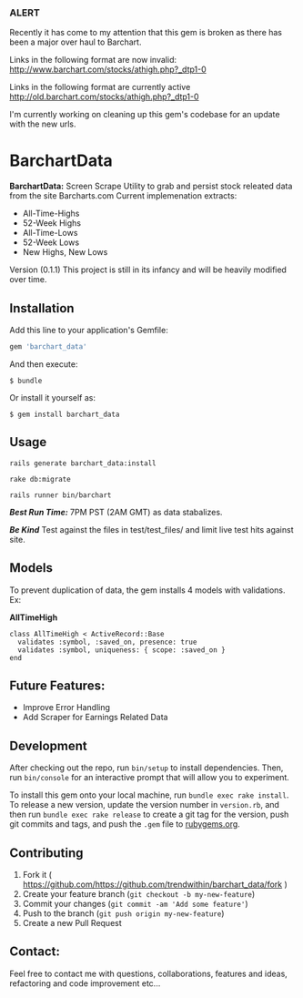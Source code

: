 ### ALERT ###

Recently it has come to my attention that this gem is broken as there has been a major over haul to Barchart.

Links in the following format are now invalid: http://www.barchart.com/stocks/athigh.php?_dtp1-0

Links in the following format are currently active http://old.barchart.com/stocks/athigh.php?_dtp1-0

I'm currently working on cleaning up this gem's codebase for an update with the new urls.


# BarchartData

**BarchartData:** Screen Scrape Utility to grab and persist stock releated data from the site Barcharts.com  Current implemenation extracts:

*  All-Time-Highs
*  52-Week Highs
*  All-Time-Lows
*  52-Week Lows
*  New Highs, New Lows

Version (0.1.1) This project is still in its infancy and will be heavily modified over time.

## Installation

Add this line to your application's Gemfile:

```ruby
gem 'barchart_data'
```

And then execute:

    $ bundle

Or install it yourself as:

    $ gem install barchart_data

## Usage

```rails generate barchart_data:install```

```rake db:migrate```

```rails runner bin/barchart```

***Best Run Time:***  7PM PST (2AM GMT) as data stabalizes.

***Be Kind***  Test against the files in test/test_files/ and limit live test hits against site.

## Models
To prevent duplication of data, the gem installs 4 models with validations.  Ex:


**AllTimeHigh**

    class AllTimeHigh < ActiveRecord::Base
      validates :symbol, :saved_on, presence: true
      validates :symbol, uniqueness: { scope: :saved_on }
    end


## Future Features:
*  Improve Error Handling
*  Add Scraper for Earnings Related Data


## Development

After checking out the repo, run `bin/setup` to install dependencies. Then, run `bin/console` for an interactive prompt that will allow you to experiment.

To install this gem onto your local machine, run `bundle exec rake install`. To release a new version, update the version number in `version.rb`, and then run `bundle exec rake release` to create a git tag for the version, push git commits and tags, and push the `.gem` file to [rubygems.org](https://rubygems.org).

## Contributing

1. Fork it ( https://github.com/https://github.com/trendwithin/barchart_data/fork )
2. Create your feature branch (`git checkout -b my-new-feature`)
3. Commit your changes (`git commit -am 'Add some feature'`)
4. Push to the branch (`git push origin my-new-feature`)
5. Create a new Pull Request

## Contact:
Feel free to contact me with questions, collaborations, features and ideas, refactoring and code improvement etc...
